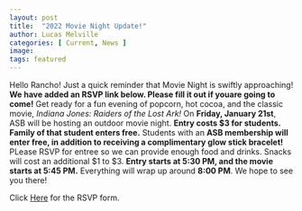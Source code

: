 ```yaml
---
layout: post
title:  "2022 Movie Night Update!"
author: Lucas Melville
categories: [ Current, News ]
image: 
tags: featured 
---
```


Hello Rancho! Just a quick reminder that Movie Night is swiftly approaching! **We have added an RSVP link below. Please fill it out if youare going to come!** 
 Get ready for a fun evening of popcorn, hot cocoa, and the classic movie, *Indiana Jones: Raiders of the Lost Ark!* 
  On **Friday, January 21st**, ASB will be hosting an outdoor movie night.  **Entry costs $3 for students. Family of that student enters free.**  Students with an **ASB membership will 
   enter free, in addition to receiving a complimentary glow stick bracelet!** PLease RSVP for entree so we can provide enough food and drinks. Snacks will cost an additional $1 to $3. 
   **Entry starts at 5:30 PM, and the movie starts at 5:45 PM.** Everything will wrap up around **8:00 PM**. We hope to see you there!
 
 Click [Here](https://docs.google.com/forms/d/e/1FAIpQLSdfe5hciDHtnWm3lmLNRPmgR8NTu15GnHXTR23EyWWU2LCa7Q/viewform) for the RSVP form.
